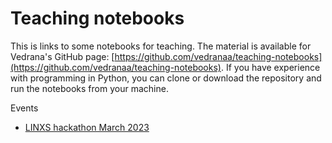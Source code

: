 # Teaching notebooks

This is links to some notebooks for teaching. The material is available for Vedrana's GitHub page: [https://github.com/vedranaa/teaching-notebooks](https://github.com/vedranaa/teaching-notebooks). If you have experience with programming in Python, you can clone or download the repository and run the notebooks from your machine.

Events
- <a href="https://github.com/abdahl/Teaching-notebooks/blob/main/Events/20230308_LINX_hackathon.md" target="_blank">LINXS hackathon March 2023</a>
